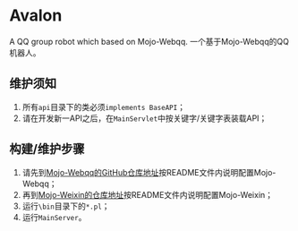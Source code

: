 # Avalon
A QQ group robot which based on Mojo-Webqq.
一个基于Mojo-Webqq的QQ机器人。

## 维护须知

1. 所有```api```目录下的类必须```implements BaseAPI```；
2. 请在开发新一API之后，在```MainServlet```中按关键字/关键字表装载API；

## 构建/维护步骤

1. 请先到[Mojo-Webqq的GitHub仓库地址](https://github.com/sjdy521/Mojo-Webqq)按README文件内说明配置Mojo-Webqq；
2. 再到[Mojo-Weixin的仓库地址](https://github.com/sjdy521/Mojo-Weixin)按README文件内说明配置Mojo-Weixin；
2. 运行``\bin``目录下的```*.pl```；
3. 运行```MainServer```。